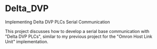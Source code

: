 # Delta_DVP

Implementing Delta DVP PLCs Serial Communication

This project discusses how to develop a serial base communication with "Delta DVP PLCs", similar to my previous project for the "Omron Host Link Unit" implementation. 
